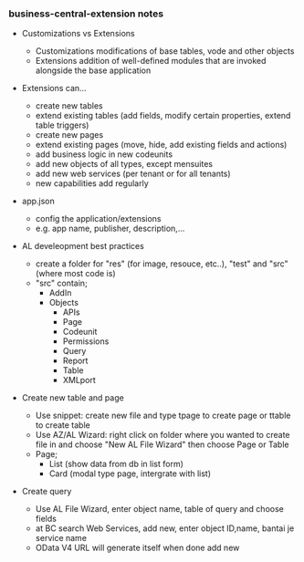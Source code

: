 ### business-central-extension notes

- Customizations vs Extensions
	- Customizations
	modifications of base tables, vode and other objects
	- Extensions
	addition of well-defined modules that are invoked alongside the base application

- Extensions can...
	- create new tables
	- extend existing tables (add fields, modify certain properties, extend table triggers)
	- create new pages
	- extend existing pages (move, hide, add existing fields and actions)
	- add business logic in new codeunits
	- add new objects of all types, except mensuites
	- add new web services (per tenant or for all tenants)
	- new capabilities add regularly

- app.json
	- config the application/extensions
	- e.g. app name, publisher, description,...
	
- AL develeopment best practices
  - create a folder for "res" (for image, resouce, etc..), "test" and "src" (where most code is)
  - "src" contain;
    - AddIn
    - Objects
      - APIs
      - Page
      - Codeunit
      - Permissions
      - Query
      - Report
      - Table
      - XMLport
      
- Create new table and page
  - Use snippet: create new file and type tpage to create page or ttable to create table
  - Use AZ/AL Wizard: right click on folder where you wanted to create file in and choose "New AL File Wizard" then choose Page or Table
  - Page;
    - List (show data from db in list form)
    - Card (modal type page, intergrate with list)

- Create query
  - Use AL File Wizard, enter object name, table of query and choose fields
  - at BC search Web Services, add new, enter object ID,name, bantai je service name
  - OData V4 URL will generate itself when done add new